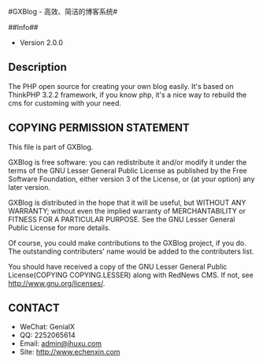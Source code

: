 #GXBlog - 高效、简洁的博客系统#

##Info##

- Version 2.0.0

## Description ##

The PHP open source for creating your own blog easily. It's based on ThinkPHP 3.2.2 framework, if you know php, it's a nice way to rebuild the cms for customing with your need.


## COPYING PERMISSION STATEMENT ##

This file is part of GXBlog.

GXBlog is free software: you can redistribute it and/or modify
it under the terms of the GNU Lesser General Public License as published by
the Free Software Foundation, either version 3 of the License, or
(at your option) any later version.

GXBlog is distributed in the hope that it will be useful,
but WITHOUT ANY WARRANTY; without even the implied warranty of
MERCHANTABILITY or FITNESS FOR A PARTICULAR PURPOSE. See the
GNU Lesser General Public License for more details.

Of course, you could make contributions to the GXBlog project, if you do.
The outstanding contributers' name would be added to the contributers list.

You should have received a copy of the GNU Lesser General Public License(COPYING COPYING.LESSER)
along with RedNews CMS.  If not, see <http://www.gnu.org/licenses/>.

## CONTACT ##

- WeChat: GenialX
- QQ: 2252065614
- Email: admin@ihuxu.com
- Site: http://www.echenxin.com